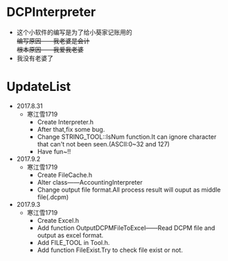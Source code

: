 # DCPInterpreter
* 这个小软件的编写是为了给小葵家记账用的<br>
~~编写原因——我老婆是会计~~<br>
~~根本原因——我爱我老婆~~
* 我没有老婆了

# UpdateList
* 2017.8.31
    * 寒江雪1719
        *  Create Interpreter.h
        *  After that,fix some bug.
        *  Change STRING_TOOL::IsNum function.It can ignore character that can't not been seen.(ASCII:0~32 and 127)
        *  Have fun~!!
* 2017.9.2
    * 寒江雪1719
        * Create FileCache.h
        * Alter class——AccountingInterpreter
        * Change output file format.All process result will ouput as middle file(.dcpm)
* 2017.9.3
    * 寒江雪1719
        * Create Excel.h
        * Add function OutputDCPMFileToExcel——Read DCPM file and output as excel format.
        * Add FILE_TOOL in Tool.h.
        * Add function FileExist.Try to check file exist or not.
